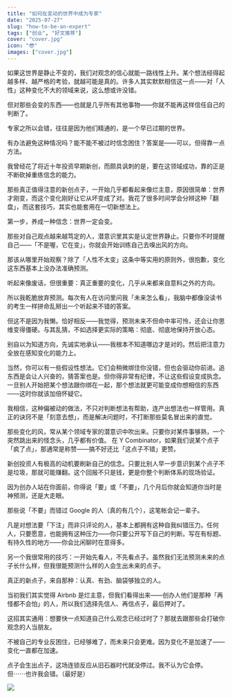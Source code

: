 ```yaml
---
title: "如何在变动的世界中成为专家"
date: "2025-07-27"
slug: "how-to-be-an-expert"
tags: ["创业", "好文推荐"]
cover: "cover.jpg"
icon: "😎"
images: ["cover.jpg"]
---
```

如果这世界是静止不变的，我们对观念的信心就能一路线性上升。某个想法经得起越多样、越严格的考验，就越可能是真的。许多人其实默默相信这一点——对「人性」这种变化不大的领域来说，这么想或许没错。



但对那些会变的东西——也就是几乎所有其他事物——你就不能再这样信任自己的判断了。



专家之所以会错，往往是因为他们精通的，是一个早已过期的世界。



有办法避免这种情况吗？能不能不被过时信念困住？答案是——可以，但得靠一点方法。



我曾经花了将近十年投资早期新创，而颇具讽刺的是，要在这领域成功，靠的正是不断砍掉重练信念的能力。



那些真正值得注意的新创点子，一开始几乎都看起来像烂主意，原因很简单：世界才刚变，而这个变化刚好让它从坏变成了对。我花了很多时间学会分辨这种「翻盘」，而这套技巧，其实也能套用在一切新想法上。



第一步，养成一种信念：世界一定会变。



那些对自己观点越来越笃定的人，潜意识里其实是认定世界静止。只要你不时提醒自己——「不是喔，它在变」，你就会开始训练自己去嗅出风的方向。



那该从哪里开始观察？除了「人性不太变」这条中等实用的原则外，很抱歉，变化这东西基本上没办法准确预测。



听起来像废话，但很重要：真正重要的变化，几乎从来都来自意料之外的方向。



所以我乾脆放弃预测。每次有人在访问里问我「未来怎么看」，我脑中都像没读书的考生一样拼命乱掰出一个听起来不错的答案。



但这不是因为我懒。恰好相反——我觉得，预测未来不但命中率可怜，还会让你思维变得僵硬。与其乱猜，不如选择更实际的策略：彻底、彻底地保持开放心态。



别自以为知道方向，先诚实地承认——我根本不知道哪边才是对的。然后把注意力全放在感知变化的能力上。



当然，你可以有一些假设性想法。它们会稍微绑住你没错，但也会驱动你前进。追东西是会让人兴奋的，猜答案也是。但你得非常有纪律，不让这些假设变成执念。
一旦别人开始把某个想法跟你绑在一起，那个想法就更可能变成你想相信的东西——这时你就该加倍怀疑它。



我相信，这种偏被动的做法，不只对判断想法有帮助，连产出想法也一样管用。真正的诀窍不是「刻意去想」，而是解决问题时，不打断那些莫名冒出来的直觉。



那些变化的风，常从某个领域专家的潜意识中吹出来。只要你对某件事够熟，一个突然跳出来的怪念头，几乎都有价值。
在 Y Combinator，如果我们说某个点子「疯了点」，那通常是称赞——搞不好还比「这点子不错」更赞。



新创投资人有极高的动机要刷新自己的信念。只要比别人早一步意识到某个点子不是垃圾，那就可能赚翻。这个回报不只是钱，更是你整个判断体系的现场验证。



因为创办人站在你面前，你得说「要」或「不要」，几个月后你就会知道你当时是神预测，还是大走眼。



那些说「不要」而错过 Google 的人（真的有几个），这笔帐会记一辈子。



凡是对想法要「下注」而非只评论的人，基本上都拥有这种自我纠错压力。任何人，只要愿意，也能拥有这种压力——你只要公开写下自己的判断。写在有标题、有持久性的地方——你会比闲聊时在意得多。



另一个我很常用的技巧：一开始先看人，不先看点子。虽然我们无法预测未来的点子长什么样，但我很能预测什么样的人会生出未来的点子。



真正的新点子，来自那种：认真、有劲、脑袋够独立的人。



当初我们其实觉得 Airbnb 是烂主意，但我们看得出来——创办人他们是那种「再怪都不会怕」的人，所以我们选择先信人、再信点子，最后押对了。



这招其实通用：想要快一点知道自己什么观念已经过时了？那就去跟那些会打破你观念的人当朋友。



不被自己的专业反困住，已经够难了，而未来只会更难。因为变化不是加速了——变化一直都在加速。



点子会生出点子，这场连锁反应从旧石器时代就没停过。我不认为它会停。
但⋯⋯也许我会错。（最好是）




![](https://prod-files-secure.s3.us-west-2.amazonaws.com/112d0858-5090-4d34-a606-b75eb8d65fd2/46476355-9cf3-4e99-9b7a-3531bc426380/1000202064.png?X-Amz-Algorithm=AWS4-HMAC-SHA256&X-Amz-Content-Sha256=UNSIGNED-PAYLOAD&X-Amz-Credential=ASIAZI2LB466VD4UU6BV%2F20250808%2Fus-west-2%2Fs3%2Faws4_request&X-Amz-Date=20250808T070040Z&X-Amz-Expires=3600&X-Amz-Security-Token=IQoJb3JpZ2luX2VjEGYaCXVzLXdlc3QtMiJIMEYCIQDGPAKVtfEy4kgdQ9fbQOP0MeTFWDVcuP1ZZM7THP7SQAIhAO4mN0Dn3apVbIR8QL3JBLZv35onzQPzR2gMkxttDFPuKogECJ%2F%2F%2F%2F%2F%2F%2F%2F%2F%2F%2FwEQABoMNjM3NDIzMTgzODA1Igy3IC%2FVA93vTuauH9Iq3APt%2BjqCRREnDeMi3zYux0jgg4n5aSAr4z4%2BF5h5mklZ%2BO11JME45zz73e3uC%2BJ%2BUZuL6rOLgHpmRCJoP%2Fds%2F6Kbp3ZPhOiDEWSXSmoa7Cbwj1oUtcw%2BQKRjlq7KDPxE09%2FdKMx44I571AVN37paFRU6bmSNAqDFiyapccJCCgPumZf%2BNl8jL6D92ySFsSZ6jR6aaovgSGjV%2BhmNLgDI9LnjwYRblGB6AGabaAnzaDps3qBaV1O5FCOUJkBXuoC7x9Ja0p8KLEbRbJKrdmN6OOOLuyWjIXH67K51xyVTb9yyhBSNbCjv%2BY7l%2Fzm9xsOycyrW7I7W5cV23Pz88OigurJF4HZnbcMJnLT%2F4UpgagDR5E4ScuU0NMiyOzEjhuNUaqk3SX2SAyAxjvBIIElaFppmx87hDNVu0b2OjlI7GuvE%2ByCaomn6DVYOt%2Bqj7KZ%2BIosuGOiLhvvVvJYEX5DiSJdjFPEauG%2FaBhPNLNp32Bzdc%2BdUWRghTWXZmS%2BDxxlcT1emeeOm08gt7XcatyL2cPL0m6xgpkqm8xULqJYc3w46%2BtvyuuuwQAqIlqa5%2B%2BXkF287LDrNjL2vpS2gjYShFm8iXkUh9R2hiDnCr9PsVwCI0Pg0AMCtM3opaQfRQDD9q9bEBjqkAQeq3Ybto%2FepKhWKrKW%2ByQeLGLRQ4sJS8Bl4CcqTq%2F0GIeS6igjEW1x4V3IOJ%2FSZ0mSdJ%2F6ndgzLwfTTpIOZcRZ7bLOm6pihLf7S0gV3YxU5%2FuqgSuSsLBkgpgX2KYvoLPY6k8h%2BffShMTn9vgEqbeFB2oxUPxsm9K1ViOVte8puSTxg0Fhda%2FfQfHHH250vK68g2ZKBMIoU8QTrertrH%2B%2FPXWiF&X-Amz-Signature=3daf598cf251ce1b312162bc066e12981e9d7329aa0e4936690b94f904633a18&X-Amz-SignedHeaders=host&x-amz-checksum-mode=ENABLED&x-id=GetObject)

